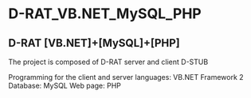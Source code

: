 # D-RAT_VB.NET_MySQL_PHP
D-RAT [VB.NET]+[MySQL]+[PHP]
--
The project is composed of D-RAT server and client D-STUB

Programming for the client and server languages: VB.NET Framework 2
Database: MySQL
Web page: PHP
